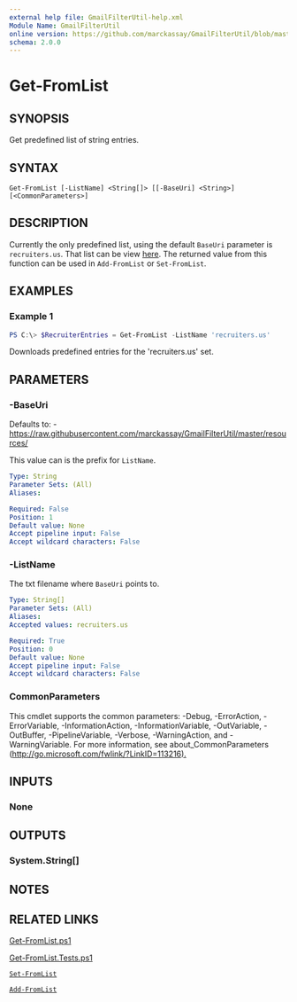 ```yaml
---
external help file: GmailFilterUtil-help.xml
Module Name: GmailFilterUtil
online version: https://github.com/marckassay/GmailFilterUtil/blob/master/docs/Get-FromList.md
schema: 2.0.0
---
```


# Get-FromList

## SYNOPSIS
Get predefined list of string entries.

## SYNTAX

```
Get-FromList [-ListName] <String[]> [[-BaseUri] <String>] [<CommonParameters>]
```

## DESCRIPTION

Currently the only predefined list, using the default `BaseUri` parameter is `recruiters.us`. That list can be view [here](https://raw.githubusercontent.com/marckassay/GmailFilterUtil/master/resources/recruiters.us.txt). The returned value from this function can be used in `Add-FromList` or `Set-FromList`.

## EXAMPLES

### Example 1

```powershell
PS C:\> $RecruiterEntries = Get-FromList -ListName 'recruiters.us'
```

Downloads predefined entries for the 'recruiters.us' set.

## PARAMETERS

### -BaseUri

Defaults to:
    - <https://raw.githubusercontent.com/marckassay/GmailFilterUtil/master/resources/>

This value can is the prefix for `ListName`.

```yaml
Type: String
Parameter Sets: (All)
Aliases:

Required: False
Position: 1
Default value: None
Accept pipeline input: False
Accept wildcard characters: False
```

### -ListName

The txt filename where `BaseUri` points to.

```yaml
Type: String[]
Parameter Sets: (All)
Aliases:
Accepted values: recruiters.us

Required: True
Position: 0
Default value: None
Accept pipeline input: False
Accept wildcard characters: False
```

### CommonParameters
This cmdlet supports the common parameters: -Debug, -ErrorAction, -ErrorVariable, -InformationAction, -InformationVariable, -OutVariable, -OutBuffer, -PipelineVariable, -Verbose, -WarningAction, and -WarningVariable. For more information, see about_CommonParameters (<http://go.microsoft.com/fwlink/?LinkID=113216).>

## INPUTS

### None

## OUTPUTS

### System.String[]

## NOTES

## RELATED LINKS
[Get-FromList.ps1](https://github.com/marckassay/GmailFilterUtil/blob/0.0.1/src/list/Get-FromList.ps1)

[Get-FromList.Tests.ps1](https://github.com/marckassay/GmailFilterUtil/blob/0.0.1/test/list/Get-FromList.Tests.ps1)

[`Set-FromList`](https://github.com/marckassay/GmailFilterUtil/blob/0.0.1/docs/Set-FromList.md)

[`Add-FromList`](https://github.com/marckassay/GmailFilterUtil/blob/0.0.1/docs/Add-FromList.md)
